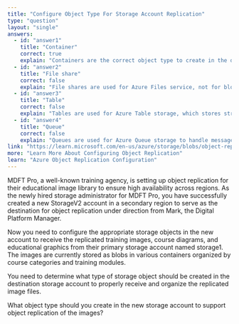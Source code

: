 ```yaml
---
title: "Configure Object Type For Storage Account Replication"
type: "question"
layout: "single"
answers:
  - id: "answer1"
    title: "Container"
    correct: true
    explain: "Containers are the correct object type to create in the destination storage account for object replication. Blob containers serve as the logical grouping mechanism for blobs and are required to store replicated image files."
  - id: "answer2"
    title: "File share"
    correct: false
    explain: "File shares are used for Azure Files service, not for blob storage. Since the images are stored as blobs in storage1, the destination account needs containers, not file shares, to receive the replicated blob data."
  - id: "answer3"
    title: "Table"
    correct: false
    explain: "Tables are used for Azure Table storage, which stores structured NoSQL data. This is not appropriate for replicating image files that are stored as blobs in the source storage account."
  - id: "answer4"
    title: "Queue"
    correct: false
    explain: "Queues are used for Azure Queue storage to handle message queuing between application components. This is not the appropriate object type for storing replicated image files."
link: "https://learn.microsoft.com/en-us/azure/storage/blobs/object-replication-configure"
more: "Learn More About Configuring Object Replication"
learn: "Azure Object Replication Configuration"
---
```


MDFT Pro, a well-known training agency, is setting up object replication for their educational image library to ensure high availability across regions. As the newly hired storage administrator for MDFT Pro, you have successfully created a new StorageV2 account in a secondary region to serve as the destination for object replication under direction from Mark, the Digital Platform Manager. 

Now you need to configure the appropriate storage objects in the new account to receive the replicated training images, course diagrams, and educational graphics from their primary storage account named storage1. The images are currently stored as blobs in various containers organized by course categories and training modules.

You need to determine what type of storage object should be created in the destination storage account to properly receive and organize the replicated image files.

What object type should you create in the new storage account to support object replication of the images?
